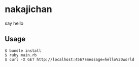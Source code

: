 # nakajichan

say hello

## Usage

```
$ bundle install
$ ruby main.rb
$ curl -X GET http://localhost:4567?message=hello%20world
```
